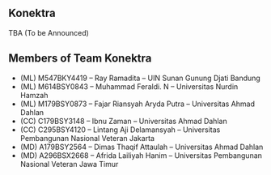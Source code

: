 ## Konektra

TBA (To be Announced)

## Members of Team Konektra

- (ML) M547BKY4419 – Ray Ramadita – UIN Sunan Gunung Djati Bandung
- (ML) M614BSY0843 – Muhammad Feraldi. N – Universitas Nurdin Hamzah
- (ML) M179BSY0873 – Fajar Riansyah Aryda Putra – Universitas Ahmad Dahlan
- (CC) C179BSY3148 – Ibnu Zaman – Universitas Ahmad Dahlan
- (CC) C295BSY4120 – Lintang Aji Delamansyah – Universitas Pembangunan Nasional Veteran Jakarta
- (MD) A179BSY2564 – Dimas Thaqif Attaulah – Universitas Ahmad Dahlan
- (MD) A296BSX2668 – Afrida Lailiyah Hanim – Universitas Pembangunan Nasional Veteran Jawa Timur
